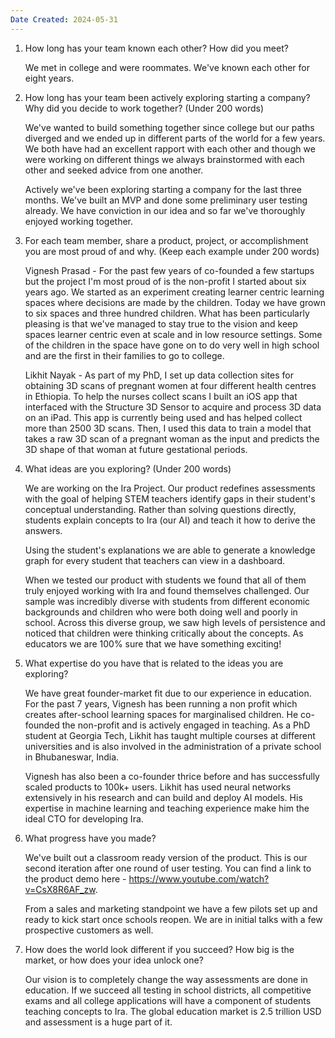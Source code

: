 ```yaml
---
Date Created: 2024-05-31
---
```

1. How long has your team known each other? How did you meet?

	We met in college and were roommates. We've known each other for eight years.

2. How long has your team been actively exploring starting a company? Why did you decide to work together? (Under 200 words)

	 We've wanted to build something together since college but our paths diverged and we ended up in different parts of the world for a few years. We both have had an excellent rapport with each other and though we were working on different things we always brainstormed with each other and seeked advice from one another. 

	Actively we've been exploring starting a company for the last three months. We've built an MVP and done some preliminary user testing already. We have conviction in our idea and so far we've thoroughly enjoyed working together. 

3. For each team member, share a product, project, or accomplishment you are most proud of and why. (Keep each example under 200 words)

	 Vignesh Prasad - For the past few years of co-founded a few startups but the project I'm most proud of is the non-profit I started about six years ago. We started as an experiment creating learner centric learning spaces where decisions are made by the children. Today we have grown to six spaces and three hundred children. What has been particularly pleasing is that we've managed to stay true to the vision and keep spaces learner centric even at scale and in low resource settings. Some of the children in the space have gone on to do very well in high school and are the first in their families to go to college. 

	Likhit Nayak - As part of my PhD, I set up data collection sites for obtaining 3D scans of pregnant women at four different health centres in Ethiopia. To help the nurses collect scans I built an iOS app that interfaced with the Structure 3D Sensor to acquire and process 3D data on an iPad. This app is currently being used and has helped collect more than 2500 3D scans. Then, I used this data to train a model that takes a raw 3D scan of a pregnant woman as the input and predicts the 3D shape of that woman at future gestational periods. 

4. What ideas are you exploring? (Under 200 words)

	 We are working on the Ira Project. Our product redefines assessments with the goal of helping STEM teachers identify gaps in their student's conceptual understanding. Rather than solving questions directly, students explain concepts to Ira (our AI) and teach it how to derive the answers. 

	Using the student's explanations we are able to generate a knowledge graph for every student that teachers can view in a dashboard. 
	
	When we tested our product with students we found that all of them truly enjoyed working with Ira and found themselves challenged. Our sample was incredibly diverse with students from different economic backgrounds and children who were both doing well and poorly in school. Across this diverse group, we saw high levels of persistence and noticed that children were thinking critically about the concepts. As educators we are 100% sure that we have something exciting! 

6. What expertise do you have that is related to the ideas you are exploring?

	 We have great founder-market fit due to our experience in education. For the past 7 years, Vignesh has been running a non profit which creates after-school learning spaces for marginalised children. He co-founded the non-profit and is actively engaged in teaching. As a PhD student at Georgia Tech, Likhit has taught multiple courses at different universities and is also involved in the administration of a private school in Bhubaneswar, India. 

	Vignesh has also been a co-founder thrice before and has successfully scaled products to 100k+ users. Likhit has used neural networks extensively in his research and can build and deploy AI models. His expertise in machine learning and teaching experience make him the ideal CTO for developing Ira. 

7. What progress have you made?

	 We've built out a classroom ready version of the product. This is our second iteration after one round of user testing. You can find a link to the product demo here - https://www.youtube.com/watch?v=CsX8R6AF_zw.
	 
	 From a sales and marketing standpoint we have a few pilots set up and ready to kick start once schools reopen. We are in initial talks with a few prospective customers as well. 

8. How does the world look different if you succeed? How big is the market, or how does your idea unlock one?

	Our vision is to completely change the way assessments are done in education. If we succeed all testing in school districts, all competitive exams and all college applications will have a component of students teaching concepts to Ira. The global education market is 2.5 trillion USD and assessment is a huge part of it. 